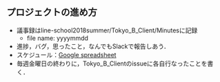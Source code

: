 ## プロジェクトの進め方
+ 議事録はline-school2018summer/Tokyo_B_Client/Minutesに記録
  + file name: yyyymmdd
+ 進捗，バグ，思ったこと，なんでもSlackで報告しあう．
+ スケジュール：[Google spreadsheet](https://docs.google.com/spreadsheets/d/1ArUzXXyipl8atcFYRJ_uwFQcKMf-7VYzmrO3rJgKhJI/edit#gid=872762068)
+ 毎週金曜日の終わりに，Tokyo_B_Clientのissueに各自行なったことを書く．

